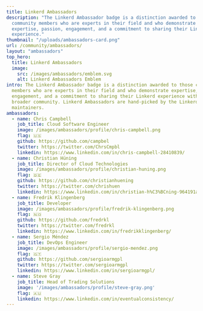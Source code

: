 ```yaml
---
title: Linkerd Ambassadors
description: "The Linkerd Ambassador badge is a distinction awarded to those
  community members who are experts in their field and who demonstrate
  expertise, passion, engagement, and a commitment to sharing their Linkerd
  experience."
thumbnail: "/uploads/ambassadors-card.png"
url: /community/ambassadors/
layout: "ambassadors"
top_hero:
  title: Linkerd Ambassadors
  image:
    src: /images/ambassadors/emblem.svg
    alt: Linkerd Ambassadors Emblem
intro: The Linkerd Ambassador badge is a distinction awarded to those community
  members who are experts in their field and who demonstrate expertise, passion,
  engagement, and a commitment to sharing their Linkerd experience with the
  broader community. Linkerd Ambassadors are hand-picked by the Linkerd
  maintainers.
ambassadors:
  - name: Chris Campbell
    job_title: Cloud Software Engineer
    image: /images/ambassadors/profile/chris-campbell.png
    flag: 🇺🇸
    github: https://github.com/campbel
    twitter: https://twitter.com/ChrsCmpbl
    linkedin: https://www.linkedin.com/in/chris-campbell-28410839/
  - name: Christian Hüning
    job_title: Director of Cloud Technologies
    image: /images/ambassadors/profile/christian-huning.png
    flag: 🇩🇪
    github: https://github.com/christianhuening
    twitter: https://twitter.com/chrishuen
    linkedin: https://www.linkedin.com/in/christian-h%C3%BCning-964191a3/
  - name: Fredrik Klingenberg
    job_title: Developer
    image: /images/ambassadors/profile/fredrik-klingenberg.png
    flag: 🇳🇴
    github: https://github.com/fredrkl
    twitter: https://twitter.com/fredrkl
    linkedin: https://www.linkedin.com/in/fredrikklingenberg/
  - name: Sergio Méndez
    job_title: DevOps Engineer
    image: /images/ambassadors/profile/sergio-mendez.png
    flag: 🇬🇹
    github: https://github.com/sergioarmgpl
    twitter: https://twitter.com/sergioarmgpl
    linkedin: https://www.linkedin.com/in/sergioarmgpl/
  - name: Steve Gray
    job_title: Head of Trading Solutions
    image: '/images/ambassadors/profile/steve-gray.png'
    flag: 🇦🇺
    linkedin: https://www.linkedin.com/in/eventualconsistency/
---
```

